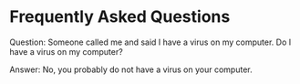 # Frequently Asked Questions

Question: Someone called me and said I have a virus on my computer.  Do I have a virus on my computer?

Answer: No, you probably do not have a virus on your computer.

